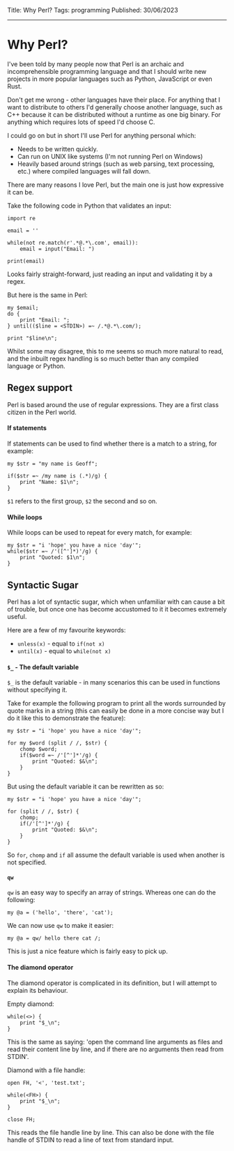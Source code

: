 Title: Why Perl?
Tags: programming
Published: 30/06/2023

---
# Why Perl?

I've been told by many people now that Perl is an archaic and incomprehensible programming language and that I should write new projects in more popular languages such as Python, JavaScript or even Rust.

Don't get me wrong - other languages have their place. For anything that I want to distribute to others I'd generally choose another language, such as C++ because it can be distributed without a runtime as one big binary. For anything which requires lots of speed I'd choose C.

I could go on but in short I'll use Perl for anything personal which:

- Needs to be written quickly.
- Can run on UNIX like systems (I'm not running Perl on Windows)
- Heavily based around strings (such as web parsing, text processing, etc.) where compiled languages will fall down.

There are many reasons I love Perl, but the main one is just how expressive it can be.

Take the following code in Python that validates an input:

	import re

	email = ''

	while(not re.match(r'.*@.*\.com', email)):
		email = input("Email: ")

	print(email)

Looks fairly straight-forward, just reading an input and validating it by a regex.

But here is the same in Perl:

	my $email;
	do {
		print "Email: ";
	} until(($line = <STDIN>) =~ /.*@.*\.com/);

	print "$line\n";

Whilst some may disagree, this to me seems so much more natural to read, and the inbuilt regex handling is so much better than any compiled language or Python.

## Regex support

Perl is based around the use of regular expressions. They are a first class citizen in the Perl world.

#### If statements

If statements can be used to find whether there is a match to a string, for example:

	my $str = "my name is Geoff";

	if($str =~ /my name is (.*)/g) {
		print "Name: $1\n";
	}

`$1` refers to the first group, `$2` the second and so on.
#### While loops

While loops can be used to repeat for every match, for example:

	my $str = "i 'hope' you have a nice 'day'";
	while($str =~ /'([^']*)'/g) {
		print "Quoted: $1\n";
	}

## Syntactic Sugar

Perl has a lot of syntactic sugar, which when unfamiliar with can cause a bit of trouble, but once one has become accustomed to it it becomes extremely useful.

Here are a few of my favourite keywords:

- `unless(x)` - equal to `if(not x)`
- `until(x)` - equal to `while(not x)`

#### `$_` - The default variable

`$_` is the default variable - in many scenarios this can be used in functions without specifying it.

Take for example the following program to print all the words surrounded by quote marks in a string (this can easily be done in a more concise way but I do it like this to demonstrate the feature):


	my $str = "i 'hope' you have a nice 'day'";

	for my $word (split / /, $str) {
		chomp $word;
		if($word =~ /'[^']*'/g) {
			print "Quoted: $&\n";
		}
	}

But using the default variable it can be rewritten as so:


	my $str = "i 'hope' you have a nice 'day'";

	for (split / /, $str) {
		chomp;
		if(/'[^']*'/g) {
			print "Quoted: $&\n";
		}
	}

So `for`, `chomp` and `if` all assume the default variable is used when another is not specified.

#### `qw`

`qw` is an easy way to specify an array of strings. Whereas one can do the following:

	my @a = ('hello', 'there', 'cat');

We can now use `qw` to make it easier:

	my @a = qw/ hello there cat /;

This is just a nice feature which is fairly easy to pick up.

#### The diamond operator

The diamond operator is complicated in its definition, but I will attempt to explain its behaviour.

Empty diamond:

	while(<>) {
		print "$_\n";
	}

This is the same as saying: 'open the command line arguments as files and read their content line by line, and if there are no arguments then read from STDIN'.

Diamond with a file handle:

	open FH, '<', 'test.txt';

	while(<FH>) {
		print "$_\n";
	}

	close FH;

This reads the file handle line by line. This can also be done with the file handle of STDIN to read a line of text from standard input.